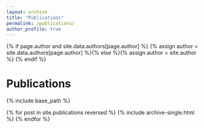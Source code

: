```yaml
---
layout: archive
title: "Publications"
permalink: /publications/
author_profile: true
---
```

{% if page.author and site.data.authors[page.author] %}
  {% assign author = site.data.authors[page.author] %}{% else %}{% assign author = site.author %}
{% endif %}

<h1 class="page__title"><a href="{{ author.googlescholar }}" title="Google Scholar" target="_blank"><i class="ai ai-google-scholar ai-lg"></i></a> Publications</h1>

{% include base_path %}

<table style="border: 0; border-collapse: separate; border-spacing: 0 15px;">
{% for post in site.publications reversed %}
  {% include archive-single.html %}
{% endfor %}
</table>
